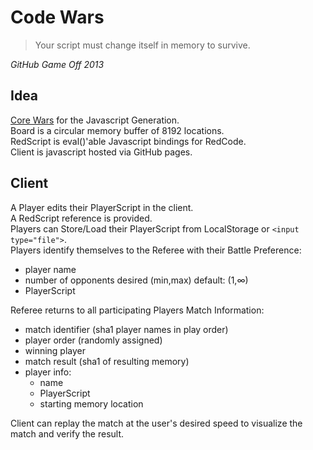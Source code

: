 # Code Wars

 > Your script must change itself in memory to survive.

<cite>GitHub Game Off 2013</cite>



## Idea

[Core Wars](http://corewar.co.uk/cwg.txt) for the Javascript Generation.  
Board is a circular memory buffer of 8192 locations.  
RedScript is eval()'able Javascript bindings for RedCode.  
Client is javascript hosted via GitHub pages.  

## Client

A Player edits their PlayerScript in the client.  
A RedScript reference is provided.  
Players can Store/Load their PlayerScript from LocalStorage or ```<input type="file">```.  
Players identify themselves to the Referee with their Battle Preference:  

- player name
- number of opponents desired (min,max) default: (1,∞)
- PlayerScript

Referee returns to all participating Players Match Information:

- match identifier (sha1 player names in play order)
- player order (randomly assigned)
- winning player
- match result (sha1 of resulting memory)
- player info:
  - name
  - PlayerScript
  - starting memory location

Client can replay the match at the user's desired speed to visualize the match and verify the result.


